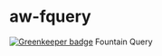 # aw-fquery

[![Greenkeeper badge](https://badges.greenkeeper.io/afterwriting/aw-fquery.svg)](https://greenkeeper.io/)
Fountain Query
